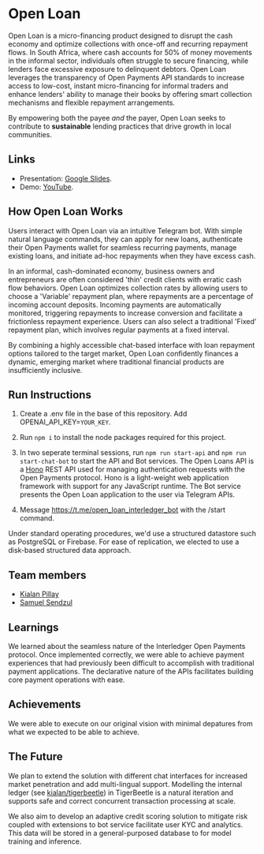 # Open Loan

Open Loan is a micro-financing product designed to disrupt the cash economy and optimize collections with once-off and recurring repayment flows. In South Africa, where cash accounts for 50% of money movements in the informal sector, individuals often struggle to secure financing, while lenders face excessive exposure to delinquent debtors. Open Loan leverages the transparency of Open Payments API standards to increase access to low-cost, instant micro-financing for informal traders and enhance lenders' ability to manage their books by offering smart collection mechanisms and flexible repayment arrangements.

By empowering both the payee _and_ the payer, Open Loan seeks to contribute to **sustainable** lending practices that drive growth in local communities.
## Links

- Presentation: [Google Slides](https://docs.google.com/presentation/d/10mcK7lIkoPe-3MagOSpyXuc6K5djryRbmXMfUY2fPNw/edit?usp=sharing).
- Demo: [YouTube](https://youtu.be/EH7A6nxjZ_E).

## How Open Loan Works

Users interact with Open Loan via an intuitive Telegram bot. With simple natural language commands, they can apply for new loans, authenticate their Open Payments wallet for seamless recurring payments, manage existing loans, and initiate ad-hoc repayments when they have excess cash.

In an informal, cash-dominated economy, business owners and entrepreneurs are often considered 'thin' credit clients with erratic cash flow behaviors. Open Loan optimizes collection rates by allowing users to choose a 'Variable' repayment plan, where repayments are a percentage of incoming account deposits. Incoming payments are automatically monitored, triggering repayments to increase conversion and facilitate a frictionless repayment experience. Users can also select a traditional 'Fixed' repayment plan, which involves regular payments at a fixed interval.

By combining a highly accessible chat-based interface with loan repayment options tailored to the target market, Open Loan confidently finances a dynamic, emerging market where traditional financial products are insufficiently inclusive.

## Run Instructions

1. Create a .env file in the base of this repository. Add OPENAI_API_KEY=`YOUR_KEY`.
2. Run `npm i` to install the node packages required for this project.
3. In two seperate terminal sessions, run `npm run start-api` and `npm run start-chat-bot` to start the API and Bot services. The Open Loans API is a [Hono](https://hono.dev/) REST API used for managing authentication requests with the Open Payments protocol. Hono is a light-weight web application framework with support for any JavaScript runtime. The Bot service presents the Open Loan application to the user via Telegram APIs.



4. Message https://t.me/open_loan_interledger_bot with the /start command.


Under standard operating procedures, we'd use a structured datastore such as PostgreSQL or Firebase. For ease of replication, we elected to use a disk-based structured data approach. 

## Team members

- [Kialan Pillay](https://github.com/kialanpillay)
- [Samuel Sendzul](https://github.com/Samuel-Sendzul)

## Learnings

We learned about the seamless nature of the Interledger Open Payments protocol. Once implemented correctly, we were able to achieve payment experiences that had previously been difficult to accomplish with traditional payment applications. The declarative nature of the APIs facilitates building core payment operations with ease.

## Achievements

We were able to execute on our original vision with minimal depatures from what we expected to be able to achieve. 

## The Future

We plan to extend the solution with different chat interfaces for increased market penetration and add multi-lingual support. Modelling the internal ledger (see [kialan/tigerbeetle](https://github.com/kialanpillay/open-loan/tree/kialan/tigerbeetle)) in TigerBeetle is a natural iteration and supports safe and correct concurrent transaction processing at scale.

We also aim to develop an adaptive credit scoring solution to mitigate risk coupled with extensions to bot service facilitate user KYC and analytics. This data will be stored in a general-purposed database to for model training and inference. 
